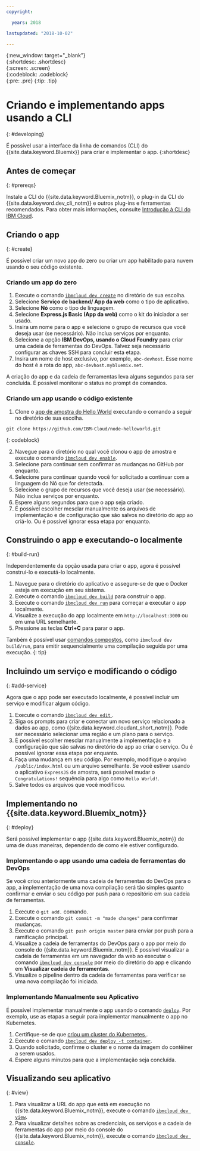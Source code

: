 ```yaml
---
copyright:

  years: 2018

lastupdated: "2018-10-02"

---
```


{:new_window: target="_blank"}  
{:shortdesc: .shortdesc}  
{:screen: .screen}  
{:codeblock: .codeblock}  
{:pre: .pre}
{:tip: .tip}

# Criando e implementando apps usando a CLI
{: #developing}

É possível usar a interface da linha de comandos (CLI) do {{site.data.keyword.Bluemix}} para criar e implementar o app.
{:shortdesc}

## Antes de começar
{: #prereqs}

Instale a CLI do {{site.data.keyword.Bluemix_notm}}, o plug-in da CLI do {{site.data.keyword.dev_cli_notm}} e outros plug-ins e ferramentas recomendados. Para obter mais informações, consulte [Introdução à CLI do IBM Cloud](/docs/cli/index.html). 

## Criando o app
{: #create}

É possível criar um novo app do zero ou criar um app habilitado para nuvem usando o seu código existente. 

### Criando um app do zero

1. Execute o comando [`ibmcloud dev create`](/docs/cli/idt/commands.html#create) no diretório de sua escolha.
2. Selecione **Serviço de backend/ App da web** como o tipo de aplicativo.
3. Selecione **Nó** como o tipo de linguagem.
4. Selecione **Express.js Basic (App da web)** como o kit do iniciador a ser usado.
5. Insira um nome para o app e selecione o grupo de recursos que você deseja usar (se necessário). Não inclua serviços por enquanto.
6. Selecione a opção **IBM DevOps, usando o Cloud Foundry** para criar uma cadeia de ferramentas do DevOps. Talvez seja necessário configurar as chaves SSH para concluir esta etapa.
7. Insira um nome de host exclusivo, por exemplo, `abc-devhost`. Esse nome do host é a rota do app, `abc-devhost.mybluemix.net`.

A criação do app e da cadeia de ferramentas leva alguns segundos para ser concluída. É possível monitorar o status no prompt de comandos.

### Criando um app usando o código existente

1. Clone o [app de amostra do Hello World](https://github.com/IBM-Cloud/node-helloworld) executando o comando a seguir no diretório de sua escolha.

  ```
  git clone https://github.com/IBM-Cloud/node-helloworld.git
  ```
  {: codeblock}

2. Navegue para o diretório no qual você clonou o app de amostra e execute o comando [`ibmcloud dev enable`](/docs/cli/idt/commands.html#enable).
3. Selecione para continuar sem confirmar as mudanças no GitHub por enquanto.
4. Selecione para continuar quando você for solicitado a continuar com a linguagem do Nó que for detectada.
5. Selecione o grupo de recursos que você deseja usar (se necessário). Não inclua serviços por enquanto.
6. Espere alguns segundos para que o app seja criado. 
7. É possível escolher mesclar manualmente os arquivos de implementação e de configuração que são salvos no diretório do app ao criá-lo. Ou é possível ignorar essa etapa por enquanto.

## Construindo o app e executando-o localmente
{: #build-run}

Independentemente da opção usada para criar o app, agora é possível construí-lo e executá-lo localmente.

1. Navegue para o diretório do aplicativo e assegure-se de que o Docker esteja em execução em seu sistema.
2. Execute o comando [`ibmcloud dev build`](/docs/cli/idt/commands.html#build) para construir o app.
3. Execute o comando [`ibmcloud dev run`](/docs/cli/idt/commands.html#run) para começar a executar o app localmente.
4. Visualize a execução do app localmente em `http://localhost:3000` ou em uma URL semelhante.
5. Pressione as teclas **Ctrl+C** para parar o app.

Também é possível usar [comandos compostos](/docs/cli/idt/commands.html#compound), como `ibmcloud dev build/run`, para emitir sequencialmente uma compilação seguida por uma execução.
{: tip}

## Incluindo um serviço e modificando o código
{: #add-service}

Agora que o app pode ser executado localmente, é possível incluir um serviço e modificar algum código. 

1. Execute o comando  [ ` ibmcloud dev edit ` ](/docs/cli/idt/commands.html#edit) .
2. Siga os prompts para criar e conectar um novo serviço relacionado a dados ao app, como {{site.data.keyword.cloudant_short_notm}}. Pode ser necessário selecionar uma região e um plano para o serviço.
3. É possível escolher mesclar manualmente a implementação e a configuração que são salvas no diretório do app ao criar o serviço. Ou é possível ignorar essa etapa por enquanto.
4. Faça uma mudança em seu código. Por exemplo, modifique o arquivo `/public/index.html` ou um arquivo semelhante. Se você estiver usando o aplicativo `ExpressJS` de amostra, será possível mudar o `Congratulations!` sequência para algo como  ` Hello World! `.
5. Salve todos os arquivos que você modificou.

## Implementando no  {{site.data.keyword.Bluemix_notm}}
{: #deploy}

Será possível implementar o app {{site.data.keyword.Bluemix_notm}} de uma de duas maneiras, dependendo de como ele estiver configurado. 

### Implementando o app usando uma cadeia de ferramentas do DevOps

Se você criou anteriormente uma cadeia de ferramentas do DevOps para o app, a implementação de uma nova compilação será tão simples quanto confirmar e enviar o seu código por push para o repositório em sua cadeia de ferramentas. 

1. Execute o `git add.` comando.
2. Execute o comando `git commit -m "made changes"` para confirmar mudanças.
3. Execute o comando `git push origin master` para enviar por push para a ramificação principal.
4. Visualize a cadeia de ferramentas do DevOps para o app por meio do console do {{site.data.keyword.Bluemix_notm}}. É possível visualizar a cadeia de ferramentas em um navegador da web ao executar o comando [`ibmcloud dev console`](/docs/cli/idt/commands.html#console) por meio do diretório do app e clicando em **Visualizar cadeia de ferramentas**.
5. Visualize o pipeline dentro da cadeia de ferramentas para verificar se uma nova compilação foi iniciada.

### Implementando Manualmente seu Aplicativo

É possível implementar manualmente o app usando o comando [`deploy`](/docs/cli/idt/commands.html#deploy). Por exemplo, use as etapas a seguir para implementar manualmente o app no Kubernetes.

1. Certifique-se de que  [ criou um cluster do Kubernetes ](https://console.bluemix.net/containers-kubernetes/overview).
2. Execute o comando [`ibmcloud dev deploy -t container`](/docs/cli/idt/commands.html#deploy).
3. Quando solicitado, confirme o cluster e o nome da imagem do contêiner a serem usados.
4. Espere alguns minutos para que a implementação seja concluída.

## Visualizando seu aplicativo
{: #view}

1. Para visualizar a URL do app que está em execução no {{site.data.keyword.Bluemix_notm}}, execute o comando [`ibmcloud dev view`](/docs/cli/idt/commands.html#view).
2. Para visualizar detalhes sobre as credenciais, os serviços e a cadeia de ferramentas do app por meio do console do {{site.data.keyword.Bluemix_notm}}, execute o comando [`ibmcloud dev console`](/docs/cli/idt/commands.html#console). 

